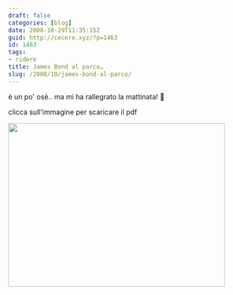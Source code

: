 ```yaml
---
draft: false
categories: [blog]
date: 2008-10-29T11:35:15Z
guid: http://cecere.xyz/?p=1463
id: 1463
tags:
- ridere
title: James Bond al parco…
slug: /2008/10/james-bond-al-parco/
---
```


è un po' osè.. ma mi ha rallegrato la mattinata! 🙂
  
clicca sull'immagine per scaricare il pdf

[<img class="aligncenter size-full wp-image-1465" title="james_bond_al_parco" src="http://cecere.xyz/wp-content/uploads/sites/3/2008/10/james_bond_al_parco.jpg" alt="" width="440" height="332" srcset="http://cecere.xyz/wp-content/uploads/sites/3/2008/10/james_bond_al_parco.jpg 440w, http://cecere.xyz/wp-content/uploads/sites/3/2008/10/james_bond_al_parco-300x226.jpg 300w" sizes="(max-width: 440px) 100vw, 440px" />](http://cecere.xyz/wp-content/uploads/sites/3/2008/10/jamesbondalparco.pdf)